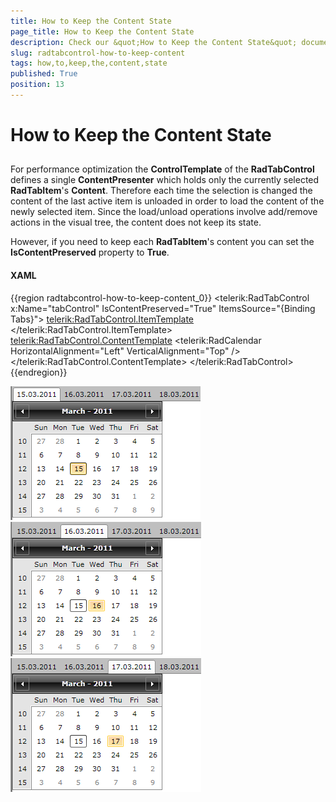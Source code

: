 ```yaml
---
title: How to Keep the Content State
page_title: How to Keep the Content State
description: Check our &quot;How to Keep the Content State&quot; documentation article for the RadTabControl WPF control.
slug: radtabcontrol-how-to-keep-content
tags: how,to,keep,the,content,state
published: True
position: 13
---
```


# How to Keep the Content State



## 

For performance optimization the __ControlTemplate__ of the __RadTabControl__ defines a single __ContentPresenter__ which holds only the currently selected __RadTabItem__'s __Content__. Therefore each time the selection is changed the content of the last active item is unloaded in order to load the content of the newly selected item. Since the load/unload operations involve add/remove actions in the visual tree, the content does not keep its state.
        

However, if you need to keep each __RadTabItem__'s content you can set the __IsContentPreserved__ property to __True__.

#### __XAML__

{{region radtabcontrol-how-to-keep-content_0}}
    <telerik:RadTabControl x:Name="tabControl" 
                           IsContentPreserved="True"
                           ItemsSource="{Binding Tabs}">
        <telerik:RadTabControl.ItemTemplate>
            <DataTemplate>
                <TextBlock Text="{Binding Header}" />
            </DataTemplate>
        </telerik:RadTabControl.ItemTemplate>
        <telerik:RadTabControl.ContentTemplate>
            <DataTemplate>
                <telerik:RadCalendar HorizontalAlignment="Left" VerticalAlignment="Top" />
            </DataTemplate>
        </telerik:RadTabControl.ContentTemplate>
    </telerik:RadTabControl>
	{{endregion}}

![](images/RadTabControl_HowTo_TabContentPreserve_15.png)
![](images/RadTabControl_HowTo_TabContentPreserve_16.png)
![](images/RadTabControl_HowTo_TabContentPreserve_17.png)
